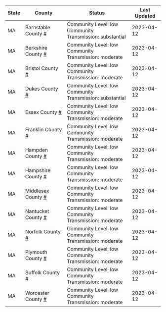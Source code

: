 State | County | Status | Last Updated
--- | --- | --- | --- 
MA | Barnstable County <a href="#barnstable_county">#</a> | <a name="barnstable_county"></a>Community Level: low<br/>Community Transmission: substantial | 2023-04-12
MA | Berkshire County <a href="#berkshire_county">#</a> | <a name="berkshire_county"></a>Community Level: low<br/>Community Transmission: moderate | 2023-04-12
MA | Bristol County <a href="#bristol_county">#</a> | <a name="bristol_county"></a>Community Level: low<br/>Community Transmission: moderate | 2023-04-12
MA | Dukes County <a href="#dukes_county">#</a> | <a name="dukes_county"></a>Community Level: low<br/>Community Transmission: substantial | 2023-04-12
MA | Essex County <a href="#essex_county">#</a> | <a name="essex_county"></a>Community Level: low<br/>Community Transmission: moderate | 2023-04-12
MA | Franklin County <a href="#franklin_county">#</a> | <a name="franklin_county"></a>Community Level: low<br/>Community Transmission: moderate | 2023-04-12
MA | Hampden County <a href="#hampden_county">#</a> | <a name="hampden_county"></a>Community Level: low<br/>Community Transmission: moderate | 2023-04-12
MA | Hampshire County <a href="#hampshire_county">#</a> | <a name="hampshire_county"></a>Community Level: low<br/>Community Transmission: moderate | 2023-04-12
MA | Middlesex County <a href="#middlesex_county">#</a> | <a name="middlesex_county"></a>Community Level: low<br/>Community Transmission: moderate | 2023-04-12
MA | Nantucket County <a href="#nantucket_county">#</a> | <a name="nantucket_county"></a>Community Level: low<br/>Community Transmission: moderate | 2023-04-12
MA | Norfolk County <a href="#norfolk_county">#</a> | <a name="norfolk_county"></a>Community Level: low<br/>Community Transmission: moderate | 2023-04-12
MA | Plymouth County <a href="#plymouth_county">#</a> | <a name="plymouth_county"></a>Community Level: low<br/>Community Transmission: moderate | 2023-04-12
MA | Suffolk County <a href="#suffolk_county">#</a> | <a name="suffolk_county"></a>Community Level: low<br/>Community Transmission: moderate | 2023-04-12
MA | Worcester County <a href="#worcester_county">#</a> | <a name="worcester_county"></a>Community Level: low<br/>Community Transmission: moderate | 2023-04-12
